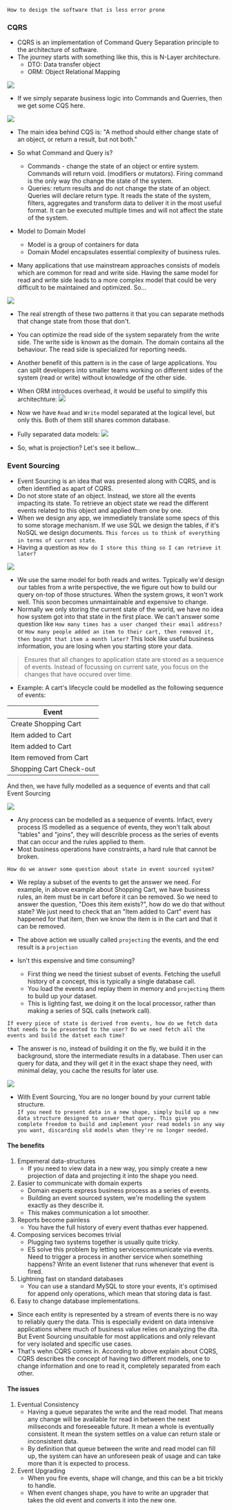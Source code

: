 ```How to design the software that is less error prone```
### CQRS
- CQRS is an implementation of Command Query Separation principle to the architecture of software.
- The journey starts with something like this, this is N-Layer architecture.
    - DTO: Data transfer object
    - ORM: Object Relational Mapping

![](https://www.future-processing.com/blog/wp-content/uploads/2015/04/1_layered.png)

- If we simply separate business logic into Commands and Querries, then we get some CQS here.

![](https://www.future-processing.com/blog/wp-content/uploads/2015/04/CQRS-Simple-Architecture_2_CQS_1.png)

- The main idea behind CQS is: "A method should either change state of an object, or return a result, but not both."
- So what Command and Query is?
    - Commands - change the state of an object or entire system. Commands will return void. (modifiers or mutators). Firing command is the only way tho change the state of the system. 
    - Queries: return results and do not change the state of an object. Queries will declare return type. It reads the state of the system, filters, aggregates and transform data to deliver it in the most useful format. It can be executed multiple times and will not affect the state of the system.
- Model to Domain Model
    - Model is a group of containers for data
    - Domain Model encapsulates essential complexity of business rules.

- Many applications that use mainstream approaches consists of models which are common for read and write side. Having the same model for read and write side leads to a more complex model that could be very difficult to be maintained and optimized. So...

![](https://www.future-processing.com/blog/wp-content/uploads/2015/04/CQRS_CQS_WRITE_READ.png)

- The real strength of these two patterns it that you can separate methods that change state from those that don't.
- You can optimize the read side of the system separately from the write side. The write side is known as the domain. The domain contains all the behaviour. The read side is specialized for reporting needs.
- Another benefit of this pattern is in the case of large applications. You can split developers into smaller teams working on different sides of the system (read or write) without knowledge of the other side.

- When ORM introduces overhead, it would be useful to simplify this architechture:
![](https://www.future-processing.com/blog/wp-content/uploads/2015/04/CQRS_4_CQS_NoREAD.png)

- Now we have ```Read``` and ```Write``` model separated at the logical level, but only this. Both of them still shares common database.

- Fully separated data models:
![](https://www.future-processing.com/blog/wp-content/uploads/2015/04/CQRS_5_CQRS.png)

- So, what is projection? Let's see it bellow...

### Event Sourcing

- Event Sourcing is an idea that was presented along with CQRS, and is often identified as apart of CQRS.
- Do not store state of an object. Instead, we store all the events impacting its state. To retrieve an object state we read the different events related to this object and applied them one by one.
- When we design any app, we immediately translate some specs of this to some storage mechanism. If we use SQL we design the tables, if it's NoSQL we design documents. ```This forces us to think of everything in terms of current state```.
- Having a question as ```How do I store this thing so I can retrieve it later?```

![](https://res.cloudinary.com/practicaldev/image/fetch/s--PodGpeUR--/c_limit%2Cf_auto%2Cfl_progressive%2Cq_auto%2Cw_880/https://thepracticaldev.s3.amazonaws.com/i/bv1l8eatoljyin82dykd.png)

- We use the same model for both reads and writes. Typically we'd design our tables from a write perspective, the we figure out how to build our query on-top of those structures. When the system grows, it won't work well. This soon becomes unmaintainable and expensive to change.
- Normally we only storing the current state of the world, we have no idea how system got into that state in the first place. We can't answer some question like ```How many times has a user changed their email address?``` or ```How many people added an item to their cart, then removed it, then bought that item a month later?``` This look like useful business information, you are losing when you starting store your data.

> Ensures that all changes to application state are stored as a sequence of events.
> Instead of focussing on current sate, you focus on the changes that have occured over time.

- Example: A cart's lifecycle could be modelled as the following sequence of events:

| Event                   |
|-------------------------|
| Create Shopping Cart    |
| Item added to Cart      |
| Item added to Cart      |
| Item removed from Cart  |
| Shopping Cart Check-out |

And then, we have fully modelled as a sequence of events and that call Event Sourcing

![](https://res.cloudinary.com/practicaldev/image/fetch/s--FL_ZjOYw--/c_limit%2Cf_auto%2Cfl_progressive%2Cq_auto%2Cw_880/https://thepracticaldev.s3.amazonaws.com/i/xz6bej22iw97t46v2g6w.png)

- Any process can be modelled as a sequence of events. Infact, every process IS modelled as a sequence of events, they won't talk about "tables" and "joins", they will describle process as the series of events that can occur and the rules applied to them.
- Most business operations have constraints, a hard rule that cannot be broken.

```How do we answer some question about state in event sourced system?```

- We replay a subset of the events to get the answer we need. For example, in above example about Shopping Cart, we have business rules, an item must be in cart before it can be removed. So we need to answer the question, "Does this item exists?", how do we do that without state? We just need to check that an "Item added to Cart" event has happened for that item, then we know the item is in the cart and that it can be removed.
- The above action we usually called ```projecting``` the events, and the end result is a ```projection```

- Isn't this expensive and time consuming?
    - First thing we need the tiniest subset of events. Fetching the usefull history of a concept, this is typically a single database call.
    - You load the events and replay them in memory and ```projecting``` them to build up your dataset.
    - This is lighting fast, we doing it on the local processor, rather than making a series of SQL calls (network call).

```If every piece of state is derived from events, how do we fetch data that needs to be presented to the user? Do we need fetch all the events and build the datset each time?```
- The answer is no, instead of building it on the fly, we build it in the background, store the intermediate results in a database. Then user can query for data, and they will get it in the exact shape they need, with minimal delay, you cache the results for later use.

![](https://res.cloudinary.com/practicaldev/image/fetch/s--O4HIIlNN--/c_limit%2Cf_auto%2Cfl_progressive%2Cq_auto%2Cw_880/https://thepracticaldev.s3.amazonaws.com/i/lhhlvel6ifqaj0y4otb7.png)

- With Event Sourcing, You are no longer bound by your current table structure.  
```If you need to present data in a new shape, simply build up a new data structure designed to answer that query. This give you complete freedom to build and implement your read models in any way you want, discarding old models when they're no longer needed.```

#### The benefits

1. Empemeral data-structures
    - If you need to view data in a new way, you simply create a new projection of data and projecting it into the shape you need.
2. Easier to communicate with domain experts
    - Domain experts express business process as a series of events.
    - Building an event sourced system, we're modelling the system exactly as they describe it.
    - This makes communication a lot smoother.
3. Reports become painless
    - You have the full history of every event thathas ever happened.
4. Composing services becomes trivial
    - Plugging two systems together is usually quite tricky.
    - ES solve this problem by letting servicescommunicate via events. Need to trigger a process in another service when something happens? Write an event listener that runs whenever that event is fired.
5. Lightning fast on standard databases
    - You can use a standard MySQL to store your events, it's optimised for append only operations, which mean that storing data is fast.
6. Easy to change database implementations.

- Since each entity is represented by a stream of events there is no way to reliably query the data. This is especially evident on data intensive applications where much of business value relies on analyzing the dta. But Event Sourcing unsuitable for most applications and only relevant for very isolated and specific use cases.
- That's wehn CQRS comes in. According to above explain about CQRS, CQRS describes the concept of having two different models, one to change information and one to read it, completely separated from each other.

#### The issues

1. Eventual Consistency
    - Having a queue separates the write and the read model. That means any change will be available for read in between the next miliseconds and foreseeable future. It mean a whole is eventually consistent. It mean the system settles on a value can return stale or inconsistent data.
    - By definition that queue between the write and read model can fill up, the system can have an unforeseen peak of usage and can take more than it is expected to process.
2. Event Upgrading
    - When you fire events, shape will change, and this can be a bit trickly to handle.
    - When event changes shape, you have to write an upgrader that takes the old event and converts it into the new one.
